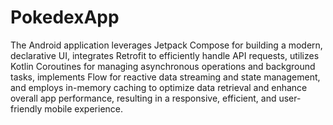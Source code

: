 # PokedexApp
The Android application leverages Jetpack Compose for building a modern, declarative UI, integrates Retrofit to efficiently handle API requests, utilizes Kotlin Coroutines for managing asynchronous operations and background tasks, implements Flow for reactive data streaming and state management, and employs in-memory caching to optimize data retrieval and enhance overall app performance, resulting in a responsive, efficient, and user-friendly mobile experience.
